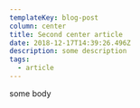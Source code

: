 ```yaml
---
templateKey: blog-post
column: center
title: Second center article
date: 2018-12-17T14:39:26.496Z
description: some description
tags:
  - article
---
```

some body
